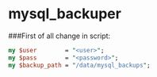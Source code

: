 # mysql_backuper
###First of all change in script:
```perl
my $user        = "<user>";
my $pass        = "<password>";
my $backup_path = "/data/mysql_backups";
```
